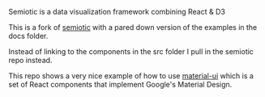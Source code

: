 
Semiotic is a data visualization framework combining React &amp; D3

This is a fork of
[semiotic](https://github.com/emeeks/semiotic) with a pared
down version of the examples in the docs folder.

Instead of linking to the components in the src folder I pull
in the semiotic repo instead.

This repo shows a very nice example of how to use
[material-ui](http://www.material-ui.com/#/)
which is a set of React components that implement
Google's Material Design.
